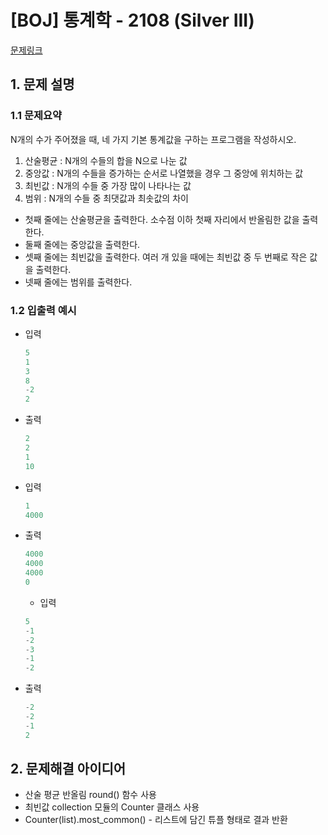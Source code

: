 # [BOJ] 통계학 - 2108 (Silver III)

[문제링크](https://www.acmicpc.net/problem/2108)

## 1. 문제 설명
### 1.1 문제요약
N개의 수가 주어졌을 때, 네 가지 기본 통계값을 구하는 프로그램을 작성하시오.
1. 산술평균 : N개의 수들의 합을 N으로 나눈 값
2. 중앙값 : N개의 수들을 증가하는 순서로 나열했을 경우 그 중앙에 위치하는 값
3. 최빈값 : N개의 수들 중 가장 많이 나타나는 값
4. 범위 : N개의 수들 중 최댓값과 최솟값의 차이

- 첫째 줄에는 산술평균을 출력한다. 소수점 이하 첫째 자리에서 반올림한 값을 출력한다.
- 둘째 줄에는 중앙값을 출력한다.
- 셋째 줄에는 최빈값을 출력한다. 여러 개 있을 때에는 최빈값 중 두 번째로 작은 값을 출력한다.
- 넷째 줄에는 범위를 출력한다.


### 1.2 입출력 예시

- 입력

  ```python
  5
  1
  3
  8
  -2
  2
  ```

- 출력

  ```python
  2
  2
  1
  10
  ```

- 입력

  ```python
  1
  4000
  ```

- 출력

  ```python
  4000
  4000
  4000
  0
  ```

  - 입력

  ```python
  5
  -1
  -2
  -3
  -1
  -2
  ```

- 출력

  ```python
  -2
  -2
  -1
  2
  ```

## 2. 문제해결 아이디어
- 산술 평균 반올림 round() 함수 사용
- 최빈값 collection 모듈의 Counter 클래스 사용
- Counter(list).most_common() - 리스트에 담긴 튜플 형태로 결과 반환
